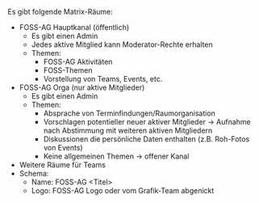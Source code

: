 Es gibt folgende Matrix-Räume:
- FOSS-AG Hauptkanal (öffentlich)
  - Es gibt einen Admin
  - Jedes aktive Mitglied kann Moderator-Rechte erhalten
  - Themen:
    - FOSS-AG Aktivitäten
    - FOSS-Themen
    - Vorstellung von Teams, Events, etc.
- FOSS-AG Orga (nur aktive Mitglieder)
  - Es gibt einen Admin
  - Themen:
    - Absprache von Terminfindungen/Raumorganisation
    - Vorschlagen potentieller neuer aktiver Mitglieder -> Aufnahme nach Abstimmung mit weiteren aktiven Mitgliedern
    - Diskussionen die persönliche Daten enthalten (z.B. Roh-Fotos von Events)
    - Keine allgemeinen Themen -> offener Kanal
- Weitere Räume für Teams
- Schema:
  - Name: FOSS-AG \<Titel\>
  - Logo: FOSS-AG Logo oder vom Grafik-Team abgenickt
